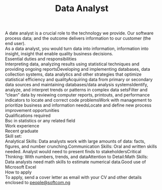---
title:              Data Analyst
location:           Lagos
department:         Engineering
featured_image:     https://res.cloudinary.com/softcomux/image/upload/f_auto,q_auto/v1533824272/sfc/headers/openings-header.jpg
image_description:
body: |-
    A date analyst is a crucial role to the technology we provide. Our software process data; and the outcome delivers information to our customer (the end user).

    As a data analyst, you would turn data into information, information into insight, insight that enable quality business decisions. 

    #### Essential duties and responsibilities
    1. Interpreting data, analyzing results using statistical techniques and providing ongoing reports
    2. Developing and implementing databases, data collection systems, data analytics and other strategies that optimize statistical efficiency and quality
    3. Acquiring data from primary or secondary data sources and maintaining databases/data analysis systems
    4. Identify, analyze, and interpret trends or patterns in complex data sets
    5. Filter and “clean” data by reviewing computer reports, printouts, and performance indicators to locate and correct code problems
    6. Work with management to prioritize business and information needs
    7. Locate and define new process improvement opportunities
    
    #### Qualifications required
    - Bsc in statistics or any related field


    #### Work experience
    - Recent graduate

    #### Skill set: 
    - Analytical Skills: Data analysts work with large amounts of data: facts, figures, and number crunching. 
    - Communication Skills: Oral and written skills needed. Analyst would need to present finds to stakeholders
    - Critical Thinking: With numbers, trends, and data 
    - Attention to Detail: 
    - Math Skills: Data analysts need math skills to estimate numerical data.
    - Good use of Microsoft Excel

    #### How to apply
    To apply, send a cover letter as email with your CV and other details enclosed to [people@softcom.ng](//mailto:people@softcom.ng)
---